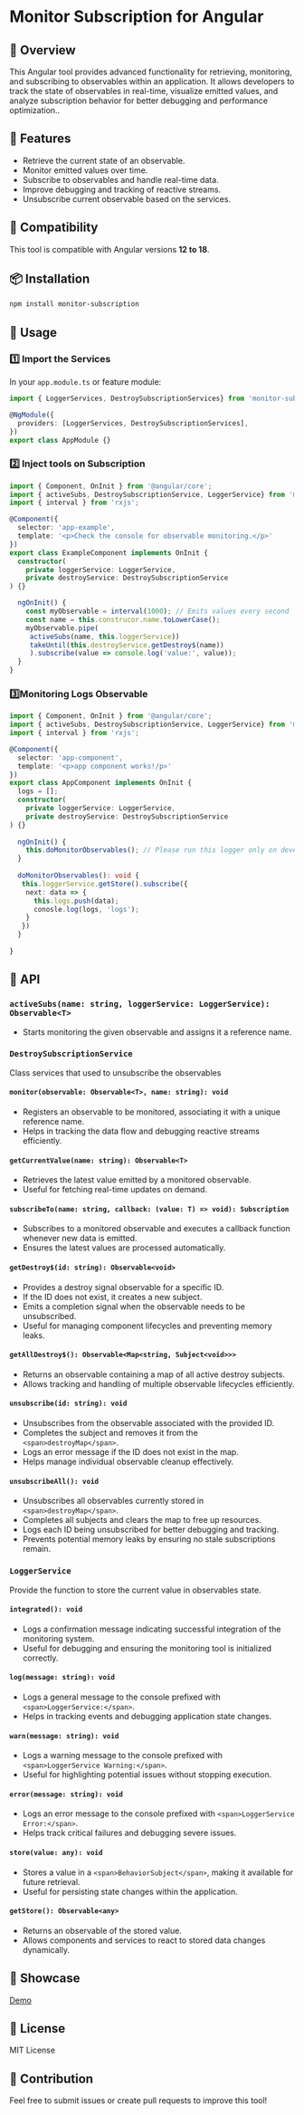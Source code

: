 
# Monitor Subscription for Angular

## 📌 Overview

This Angular tool provides advanced functionality for retrieving, monitoring, and subscribing to observables within an application. It allows developers to track the state of observables in real-time, visualize emitted values, and analyze subscription behavior for better debugging and performance optimization..

## 🚀 Features

* Retrieve the current state of an observable.
* Monitor emitted values over time.
* Subscribe to observables and handle real-time data.
* Improve debugging and tracking of reactive streams.
* Unsubscribe current observable based on the services.

## 🔄 Compatibility

This tool is compatible with Angular versions **12 to 18**.

## 📦 Installation

```sh
npm install monitor-subscription
```

## 🔧 Usage

### 1️⃣ Import the Services

In your `app.module.ts` or feature module:

```typescript
import { LoggerServices, DestroySubscriptionServices} from 'monitor-subscription';

@NgModule({
  providers: [LoggerServices, DestroySubscriptionServices],
})
export class AppModule {}
```

### 2️⃣ Inject tools on Subscription

```typescript
import { Component, OnInit } from '@angular/core';
import { activeSubs, DestroySubscriptionService, LoggerService} from 'monitor-subscription';
import { interval } from 'rxjs';

@Component({
  selector: 'app-example',
  template: '<p>Check the console for observable monitoring.</p>'
})
export class ExampleComponent implements OnInit {
  constructor(
	private loggerService: LoggerService,
	private destroyService: DestroySubscriptionService
) {}

  ngOnInit() {
    const myObservable = interval(1000); // Emits values every second  
    const name = this.construcor.name.toLowerCase();
    myObservable.pipe(
     activeSubs(name, this.loggerService))
     takeUntil(this.destroyService.getDestroy$(name))
     ).subscribe(value => console.log('value:', value));
  }
}
```

### 3️⃣Monitoring Logs Observable

```typescript
import { Component, OnInit } from '@angular/core';
import { activeSubs, DestroySubscriptionService, LoggerService} from 'monitor-subscription';
import { interval } from 'rxjs';

@Component({
  selector: 'app-component',
  template: '<p>app component works!/p>'
})
export class AppComponent implements OnInit {
  logs = [];
  constructor(
	private loggerService: LoggerService,
	private destroyService: DestroySubscriptionService
) {}
   
  ngOnInit() {
    this.doMonitorObservables(); // Please run this logger only on development mode. Don't use it on production!
  }
  
  doMonitorObservables(): void {
   this.loggerService.getStore().subscribe({
    next: data => {
      this.logs.push(data);
      conosle.log(logs, 'logs');
    }
   })
  }
  
}
```

## 📜 API

### `activeSubs(name: string, loggerService: LoggerService): Observable<T>`

* Starts monitoring the given observable and assigns it a reference name.

### `DestroySubscriptionService `

Class services that used to unsubscribe the observables

#### `monitor(observable: Observable<T>, name: string): void`

* Registers an observable to be monitored, associating it with a unique reference name.
* Helps in tracking the data flow and debugging reactive streams efficiently.

#### `getCurrentValue(name: string): Observable<T>`

* Retrieves the latest value emitted by a monitored observable.
* Useful for fetching real-time updates on demand.

#### `subscribeTo(name: string, callback: (value: T) => void): Subscription`

* Subscribes to a monitored observable and executes a callback function whenever new data is emitted.
* Ensures the latest values are processed automatically.

#### `getDestroy$(id: string): Observable<void>`

* Provides a destroy signal observable for a specific ID.
* If the ID does not exist, it creates a new subject.
* Emits a completion signal when the observable needs to be unsubscribed.
* Useful for managing component lifecycles and preventing memory leaks.

#### `getAllDestroy$(): Observable<Map<string, Subject<void>>>`

* Returns an observable containing a map of all active destroy subjects.
* Allows tracking and handling of multiple observable lifecycles efficiently.

#### `unsubscribe(id: string): void`

* Unsubscribes from the observable associated with the provided ID.
* Completes the subject and removes it from the `<span>destroyMap</span>`.
* Logs an error message if the ID does not exist in the map.
* Helps manage individual observable cleanup effectively.

#### `unsubscribeAll(): void`

* Unsubscribes all observables currently stored in `<span>destroyMap</span>`.
* Completes all subjects and clears the map to free up resources.
* Logs each ID being unsubscribed for better debugging and tracking.
* Prevents potential memory leaks by ensuring no stale subscriptions remain.

### `LoggerService`

Provide the function to store the current value in observables state.

#### `integrated(): void`

* Logs a confirmation message indicating successful integration of the monitoring system.
* Useful for debugging and ensuring the monitoring tool is initialized correctly.

#### `log(message: string): void`

* Logs a general message to the console prefixed with `<span>LoggerService:</span>`.
* Helps in tracking events and debugging application state changes.

#### `warn(message: string): void`

* Logs a warning message to the console prefixed with `<span>LoggerService Warning:</span>`.
* Useful for highlighting potential issues without stopping execution.

#### `error(message: string): void`

* Logs an error message to the console prefixed with `<span>LoggerService Error:</span>`.
* Helps track critical failures and debugging severe issues.

#### `store(value: any): void`

* Stores a value in a `<span>BehaviorSubject</span>`, making it available for future retrieval.
* Useful for persisting state changes within the application.

#### `getStore(): Observable<any>`

* Returns an observable of the stored value.
* Allows components and services to react to stored data changes dynamically.

## 📝 Showcase

[Demo](https://youtu.be/jXKSF0-KF3I?si=JXJn8ZBAiUB4tXR9 "Monitor Subscription")

## 📝 License

MIT License

## 🤝 Contribution

Feel free to submit issues or create pull requests to improve this tool!

